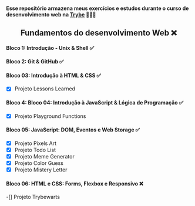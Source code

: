 #### Esse repositório armazena meus exercícios e estudos durante o curso de desenvolvimento web na [**Trybe**](https://www.betrybe.com/)  🚀️🚀️🚀️

<div align="center">

  ## Fundamentos do desenvolvimento Web ❌️

</div>

#### Bloco 1: Introdução - Unix & Shell ✅️

#### Bloco 2: Git & GitHub ✅️

#### Bloco 03: Introdução à HTML & CSS ✅️
-[x] Projeto Lessons Learned

#### Bloco 4: Bloco 04: Introdução à JavaScript & Lógica de Programação ✅️
-[x] Projeto Playground Functions

#### Bloco 05: JavaScript: DOM, Eventos e Web Storage ✅️
-[x] Projeto Pixels Art
-[x] Projeto Todo List
-[x] Projeto Meme Generator
-[x] Projeto Color Guess
-[x] Projeto Mistery Letter

#### Bloco 06: HTML e CSS: Forms, Flexbox e Responsivo ❌️
-[] Projeto Trybewarts